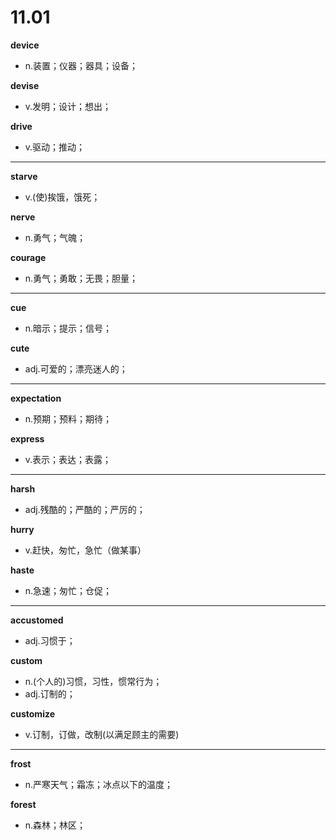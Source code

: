 # 11.01

**device**

- n.装置；仪器；器具；设备；

**devise**

- v.发明；设计；想出；

**drive**

- v.驱动；推动；

---

**starve**

- v.(使)挨饿，饿死；

**nerve**

- n.勇气；气魄；

**courage**

- n.勇气；勇敢；无畏；胆量；

---

**cue**

- n.暗示；提示；信号；

**cute**

- adj.可爱的；漂亮迷人的；

---

**expectation**

- n.预期；预料；期待；

**express**

- v.表示；表达；表露；

---

**harsh**

- adj.残酷的；严酷的；严厉的；

**hurry**

- v.赶快，匆忙，急忙（做某事）

**haste**

- n.急速；匆忙；仓促；

---

**accustomed**

- adj.习惯于；

**custom**

- n.(个人的)习惯，习性，惯常行为；
- adj.订制的；

**customize**

- v.订制，订做，改制(以满足顾主的需要)

---

**frost**

- n.严寒天气；霜冻；冰点以下的温度；

**forest**

- n.森林；林区；

